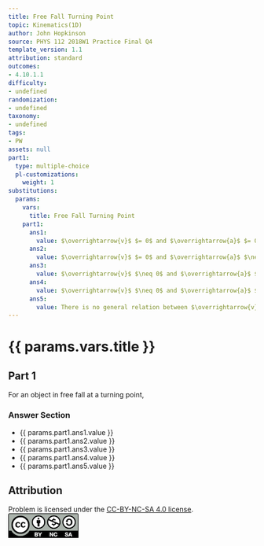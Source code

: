 ```yaml
---
title: Free Fall Turning Point
topic: Kinematics(1D)
author: John Hopkinson
source: PHYS 112 2018W1 Practice Final Q4
template_version: 1.1
attribution: standard
outcomes:
- 4.10.1.1
difficulty:
- undefined
randomization:
- undefined
taxonomy:
- undefined
tags:
- PW
assets: null
part1:
  type: multiple-choice
  pl-customizations:
    weight: 1
substitutions:
  params:
    vars:
      title: Free Fall Turning Point
    part1:
      ans1:
        value: $\overrightarrow{v}$ $= 0$ and $\overrightarrow{a}$ $= 0$.
      ans2:
        value: $\overrightarrow{v}$ $= 0$ and $\overrightarrow{a}$ $\neq 0$
      ans3:
        value: $\overrightarrow{v}$ $\neq 0$ and $\overrightarrow{a}$ $= 0$.
      ans4:
        value: $\overrightarrow{v}$ $\neq 0$ and $\overrightarrow{a}$ $\neq 0$.
      ans5:
        value: There is no general relation between $\overrightarrow{v}$ and $\overrightarrow{a}$.
---
```

# {{ params.vars.title }}

## Part 1

For an object in free fall at a turning point,

### Answer Section

- {{ params.part1.ans1.value }}
- {{ params.part1.ans2.value }}
- {{ params.part1.ans3.value }}
- {{ params.part1.ans4.value }}
- {{ params.part1.ans5.value }}

## Attribution

Problem is licensed under the [CC-BY-NC-SA 4.0 license](https://creativecommons.org/licenses/by-nc-sa/4.0/).<br> ![The Creative Commons 4.0 license requiring attribution-BY, non-commercial-NC, and share-alike-SA license.](https://raw.githubusercontent.com/firasm/bits/master/by-nc-sa.png)